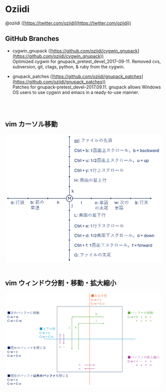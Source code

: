 
# Oziidi
@oziidi ([https://twitter.com/oziidi](https://twitter.com/oziidi))

## GitHub Branches

* cygwin_gnupack ([https://github.com/oziidi/cygwin_gnupack](https://github.com/oziidi/cygwin_gnupack))<br>
  Optimized cygwin for gnupack_pretest_devel_2017-09-11. Removed cvs, subversion, git, ctags, python, & ruby from the cygwin.

* gnupack_patches ([https://github.com/oziidi/gnupack_patches](https://github.com/oziidi/gnupack_patches))<br>
  Patches for gnupack-pretest_devel-2017.09.11. gnupack allows Windows OS users to use cygwin and emacs in a ready-to-use manner.

<br>
<br>

## vim カーソル移動
![vim cursor operation](image/vim_cursor.png)
<br>
<br>

## vim ウィンドウ分割・移動・拡大縮小
![vim buffer operation](image/vim_window.png)
<br>
<br>
